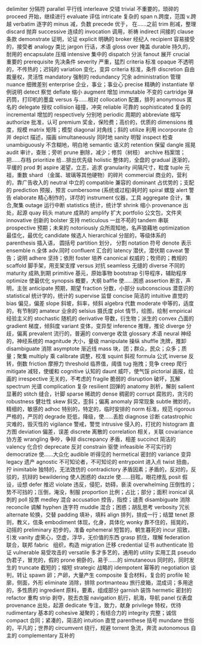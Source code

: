delimiter 分隔符
parallel 平行线
interleave 交错
trivial 不重要的，琐碎的
proceed 开始，继续进行
evaluate 评估
intricate 复杂的
span n.跨度，范围 v.跨越
verbatim 逐字的
minus 减，负数
precede 优于， 在……之前
trim 削减，整理
discard 抛弃
successive 连续的
invocation 调用，祈祷
indirect 间接的
clause 条款
demonstrate 证明，论证
explicit 明确的
broker 经纪人
recipient 容易接受的，接受者
analogy 类比
jargon 行话，术语
gloss over 掩盖
durable 持久的，耐用的
encapsulate 压缩
intensive 集中的
dispatch 分派
fanout 展开
crucial 重要的
prerequisite 先决条件
severity 严重，猛烈
criteria 标准
opaque 不透明的，不传热的；迟钝的
variation 变化，变异
criteria 标准，条件
discretion 自由裁量权，灵活性
mandatory 强制的
redundancy 冗余
administration 管理
nuance 细微差别
enterprise 企业，事业；事业心
precise 精确的
instantiate 举例说明
detect 察觉
deflate 缩小
augment 增加
immutable 不变的
cartridge 弹药筒，打印机的墨盒
versus 与……相对
collocation 配置，排列
anonymous 匿名的
delegate 授权
collision 碰撞，冲突
reliable 可靠的
sophisticated 复杂的
incremental 增加的
respectively 分别地
periodic 周期的
abbreviate 缩写
authorize 批准，认可
premium 奖金，保险费；高价的，优质的
dimensions 维度，规模
matrix 矩阵；模型
diagonal 对角线；斜的
utilize 利用
incorporate 合并
depict 描述，描画
simultaneously 同时地
sanity 明智
inspect 检查
unambiguously 不含糊地，明白地
semantic 语义的
retention 保留
dangle 摇晃
audit 审计，查账；旁听
prune 删除，减少；修剪（树枝）
archive 档案馆；把……存档
prioritize 给…排出优先级
holistic 整体的，全盘的
gradual 逐渐的，平缓的
prod 刺
aspire 渴望，立志，追求
granularity 间隔尺寸，粒度
tuple 元祖，重数
shard （金属、玻璃等其他硬物）的碎片
commercial 商业的，营利的，靠广告收入的
neutral 中立的
compatible 兼容的
dominant 占优势的；支配的
prediction 预报，预言
cumbersome (系统或过程)耗时的
spiral 螺旋
alert 警告
elaborate 精心制作的，详尽的
instrument 仪器，工具
aggregate 合计，集合,聚集
outage 运行中断
statistics 统计，统计学
shrink 缩小
provenance 出处，起源
quay 码头
mature 成熟的
amplify 扩大
portfolio 公文包，文件夹
innovative 创新的
bolster 支持
meticulous 一丝不苟的
tandem 串联
prospective 预期；未来的
notoriously 众所周知地，名声狼藉地
optimization 最佳化，最优化
candidate 候选人
hierarchical 分层的，等级体系的
parenthesis 插入语， 圆括号
partition 划分， 分割
notation 符号
denote 表示
ensemble n.全体 adv.同时
confluent 汇合的
latency 潜伏，潜伏期
caveat 警告；说明
adhere 坚持；依附
foster 培养
canonical 权威的；牧师的；教规的
scaffold 脚手架，用支架支撑
versus 对抗
seamless 无缝的
diverse 不同的
maturity 成熟,到期
primitive 基元，原始事物
bootstrap 引导程序，辅助程序
optimize 使最优化
synopsis 概要，大纲
baffle 使……困惑
assertion 断言，声明，主张
anticipate 预期，期望
fraction 分数，小部分
subconscious 潜意识的
statistical 统计学的，统计的
supervise 监督
concise 简洁的
intuitive 直觉的
bias 偏见，偏差
slope 斜坡，斜率，倾斜
algebra 代数
moderate 中等的，适度的，有节制的
amateur 业余的
selsius 摄氏度
plot 情节，绘图，绘制
empirical 经验主义的
stochastic 随机的
derivative 导数，衍生物；派生的
convex 凸面的
gradient 梯度，倾斜度
variant 变体，变异型
inference 推理，推论
diverge 分歧，偏离
prevalent 流行的，普遍的
converge 收敛
glossary 术语
neural 神经的，神经系统的
magnitude 大小，量级
manipulate 操纵
shuffle 洗牌，推卸
disambiguate 消除
asymptote 渐近线
mass 块，团；群众，民众；众多；质量；聚集
multiply 乘
calibrate 调整，校准
squint 斜视
formula 公式
inverse 反转，倒数
friction 摩擦力
threshold 临界值，阈值
tug 拖拽；竞争
creep 爬行
mitigate 减轻，使缓和
cognitive 认知的
daunt 威吓，使气馁
pictorial 画报，绘画的
irrespective 无关的，不考虑的
fragile 脆弱的
disruption 破坏，瓦解
spectrum 光谱
complication 复杂
resilient 回弹的
anatomy 剖析，解剖
salient 显著的
stitch 缝合，针脚
sparse 稀疏的
dense 稠密的
corrupt 腐败的，贪污的
robustness 健壮性
skew 斜交，歪斜；偏离
anomaly 异常现象
subtle 微妙的，精细的，敏感的
adhoc 特别的，特定的，临时安排的
norm 标准，规范
rigorous 严格的，严厉的
degrade 贬低，降级，使……丢脸
diagnose 诊断
catastrophic 灾难的，毁灭性的
vigilance 警戒，警觉
intrusive 侵入的，打扰的
histogram 直方图
deviation 偏差，误差
discrete 离散的
correlation 相关，关联
covariance 协方差
wrangling 争吵，争辩
discrepancy 矛盾，相差
succinct 简洁的
valency 化合价
deprecate 反对
constrain 驱使
infeasible 不可实行的
democratize 使……大众化
audible 听得见的
hermetical 密封的
variance 变异
legacy 遗产
agnostic 不可知论者，不可知论的
entrypoint 进入点
twist 扭曲，拧
inimitable 独特的，无法效仿的
contradictory 矛盾因素；矛盾的，反对的，反驳的，抗辩的
bewildering 使人困惑的
dazzle 使……目眩，眼花缭乱
posit 假设，设想
defer 推迟
violate 违反，侵犯，妨碍，亵渎
overwhelming 压倒性的；势不可挡的；压倒，淹没，制服
proportion 比例；占比；部分；面积
ironical 讽刺的
poll 投票
medley 混合
accusation 控告，指控；谴责
disambiguate 消除
reconcile 调解
hyphen 连字符
muddle 混合；困惑；胡乱思考
verbosity 冗长
alternate 轮换，交替
padding 填补，填料
align 排列，排成一行；结盟
tenet 原则，教义，信条
embodiment 体现，化身，具体化
wonky 靠不住的，摇晃的，动摇的
preliminary 初步的，准备
ephemeral 短暂的，朝生暮死的
incur 招致，引发
vanity 虚荣心，空虚，浮华，无价值的东西
grasp 抓住，理解
federation 联合，联邦
fabric   组织，构造
migration 迁移
credential 证书
authenticate 验证
vulnerable 易受攻击的
versatile 多才多艺的，通用的
utility 实用工具
pseudo 伪君子，冒充的，假的
prone 俯卧的，易于……的
simutaneous 同时的，同时发生的
truncate 截短的；缩短
strategic 战略的
idempotent 幂等的
negotiation 谈判，转让
spawn 卵；产卵，大量产生
composite 复合材料，复合的
profile 轮廓，侧面，外形
eliminate 消除，排除
portmanteau 旅行皮箱，混成词；多用途的，多性质的
ingredient 原料，要素，组成部分
garnish 装饰
hermetic 密封的
refactor 重构
strip 剥夺，脱去衣服
navigation 航行，航海，导航
panel 仪表盘
provenance 出处，起源
dedicate 专注，致力，献身
privilege 特权，优待
rudimentary 基本的
cohesive 凝聚的；有结合力的
integrity 完整；诚信
compact 合同；紧凑的，简洁的
intuition 直觉
parenthese 括号
mundane 世俗的，平凡的；世界的
circumvent 绕行，规避
torrent 急流，奔流
autonomous 自主的
complementary 互补的
